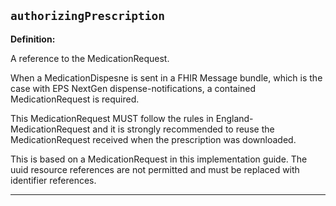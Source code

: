 ## `authorizingPrescription`

<b>Definition:</b><br>

A reference to the MedicationRequest.

When a MedicationDispesne is sent in a FHIR Message bundle, which is the case with EPS NextGen dispense-notifications, a contained MedicationRequest is required.

This MedicationRequest MUST follow the rules in England-MedicationRequest and it is strongly recommended to reuse the MedicationRequest received when the prescription was downloaded.

This is based on a MedicationRequest in this implementation guide. The uuid resource references are not permitted and must be replaced with identifier references. 

---


